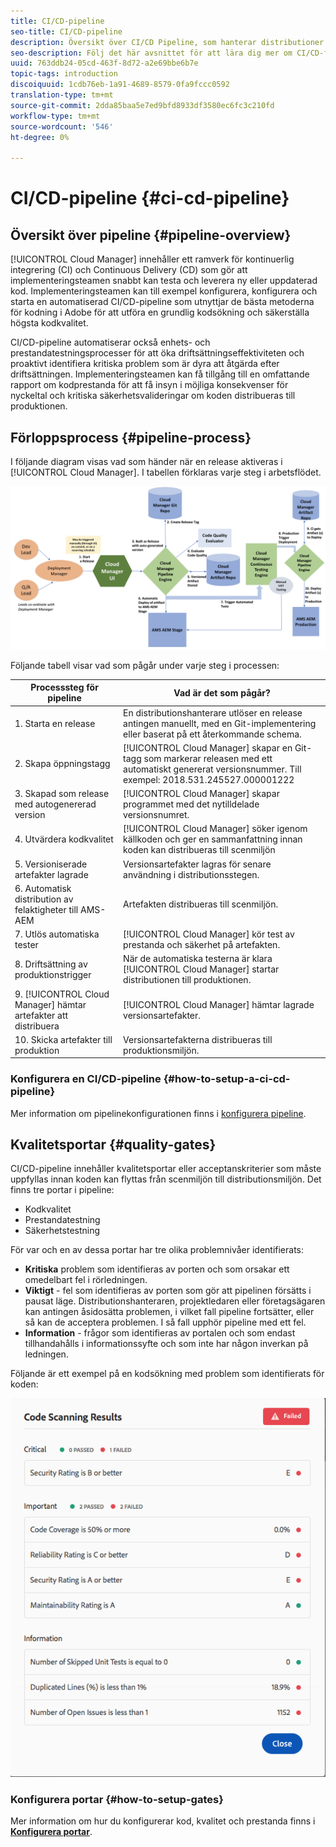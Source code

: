 ```yaml
---
title: CI/CD-pipeline
seo-title: CI/CD-pipeline
description: Översikt över CI/CD Pipeline, som hanterar distributioner till scener och produktion i Cloud Manager
seo-description: Följ det här avsnittet för att lära dig mer om CI/CD-flödet, som hanterar distributioner till scenen och produktionen i Cloud Manager
uuid: 763ddb24-05cd-463f-8d72-a2e69bbe6b7e
topic-tags: introduction
discoiquuid: 1cdb76eb-1a91-4689-8579-0fa9fccc0592
translation-type: tm+mt
source-git-commit: 2dda85baa5e7ed9bfd8933df3580ec6fc3c210fd
workflow-type: tm+mt
source-wordcount: '546'
ht-degree: 0%

---
```



# CI/CD-pipeline {#ci-cd-pipeline}

## Översikt över pipeline {#pipeline-overview}

[!UICONTROL Cloud Manager] innehåller ett ramverk för kontinuerlig integrering (CI) och Continuous Delivery (CD) som gör att implementeringsteamen snabbt kan testa och leverera ny eller uppdaterad kod. Implementeringsteamen kan till exempel konfigurera, konfigurera och starta en automatiserad CI/CD-pipeline som utnyttjar de bästa metoderna för kodning i Adobe för att utföra en grundlig kodsökning och säkerställa högsta kodkvalitet.

CI/CD-pipeline automatiserar också enhets- och prestandatestningsprocesser för att öka driftsättningseffektiviteten och proaktivt identifiera kritiska problem som är dyra att åtgärda efter driftsättningen. Implementeringsteamen kan få tillgång till en omfattande rapport om kodprestanda för att få insyn i möjliga konsekvenser för nyckeltal och kritiska säkerhetsvalideringar om koden distribueras till produktionen.

## Förloppsprocess {#pipeline-process}

I följande diagram visas vad som händer när en release aktiveras i [!UICONTROL Cloud Manager]. I tabellen förklaras varje steg i arbetsflödet.

![](assets/screen_shot_2018-05-30at82457pm.png)

Följande tabell visar vad som pågår under varje steg i processen:

| Processsteg för pipeline | Vad är det som pågår? |
|---|---|
| 1. Starta en release | En distributionshanterare utlöser en release antingen manuellt, med en Git-implementering eller baserat på ett återkommande schema. |
| 2. Skapa öppningstagg | [!UICONTROL Cloud Manager] skapar en Git-tagg som markerar releasen med ett automatiskt genererat versionsnummer. Till exempel: 2018.531.245527.000001222 |
| 3. Skapad som release med autogenererad version | [!UICONTROL Cloud Manager] skapar programmet med det nytilldelade versionsnumret. |
| 4. Utvärdera kodkvalitet | [!UICONTROL Cloud Manager] söker igenom källkoden och ger en sammanfattning innan koden kan distribueras till scenmiljön |
| 5. Versioniserade artefakter lagrade | Versionsartefakter lagras för senare användning i distributionsstegen. |
| 6. Automatisk distribution av felaktigheter till AMS-AEM | Artefakten distribueras till scenmiljön. |
| 7. Utlös automatiska tester | [!UICONTROL Cloud Manager] kör test av prestanda och säkerhet på artefakten. |
| 8. Driftsättning av produktionstrigger | När de automatiska testerna är klara [!UICONTROL Cloud Manager] startar distributionen till produktionen. |
| 9. [!UICONTROL Cloud Manager] hämtar artefakter att distribuera | [!UICONTROL Cloud Manager] hämtar lagrade versionsartefakter. |
| 10. Skicka artefakter till produktion | Versionsartefakterna distribueras till produktionsmiljön. |

### Konfigurera en CI/CD-pipeline {#how-to-setup-a-ci-cd-pipeline}

Mer information om pipelinekonfigurationen finns i [konfigurera pipeline](configuring-pipeline.md).

## Kvalitetsportar {#quality-gates}

CI/CD-pipeline innehåller kvalitetsportar eller acceptanskriterier som måste uppfyllas innan koden kan flyttas från scenmiljön till distributionsmiljön. Det finns tre portar i pipeline:

* Kodkvalitet
* Prestandatestning
* Säkerhetstestning

För var och en av dessa portar har tre olika problemnivåer identifierats:

* **Kritiska**  problem som identifieras av porten och som orsakar ett omedelbart fel i rörledningen.
* **Viktigt**  - fel som identifieras av porten som gör att pipelinen försätts i pausat läge. Distributionshanteraren, projektledaren eller företagsägaren kan antingen åsidosätta problemen, i vilket fall pipeline fortsätter, eller så kan de acceptera problemen. I så fall upphör pipeline med ett fel.
* **Information**  - frågor som identifieras av portalen och som endast tillhandahålls i informationssyfte och som inte har någon inverkan på ledningen.

Följande är ett exempel på en kodsökning med problem som identifierats för koden:

![](assets/quality-gate-failed.png)

### Konfigurera portar {#how-to-setup-gates}

Mer information om hur du konfigurerar kod, kvalitet och prestanda finns i **[Konfigurera portar](configuring-pipeline.md)**.
